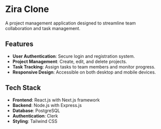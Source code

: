 # Zira Clone

A project management application designed to streamline team collaboration and task management.

## Features

- **User Authentication**: Secure login and registration system.
- **Project Management**: Create, edit, and delete projects.
- **Task Tracking**: Assign tasks to team members and monitor progress.
- **Responsive Design**: Accessible on both desktop and mobile devices.

## Tech Stack

- **Frontend**: React.js with Next.js framework
- **Backend**: Node.js with Express.js
- **Database**: PostgreSQL
- **Authentication**: Clerk
- **Styling**: Tailwind CSS
